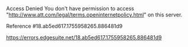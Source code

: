 Access Denied
You don't have permission to access "http://www.att.com/legal/terms.openinternetpolicy.html" on this server.

Reference #18.ab5ed617.1755958265.886481d9

https://errors.edgesuite.net/18.ab5ed617.1755958265.886481d9
